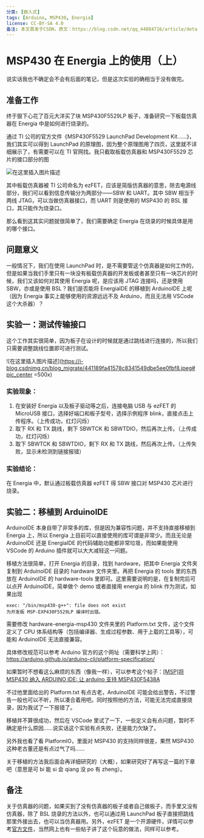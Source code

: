 ```yaml
---
分类: [嵌入式]
tags: [Arduino, MSP430, Energia]
license: CC-BY-SA 4.0
备注: 本文首发于CSDN，原文：https://blog.csdn.net/qq_44884716/article/details/108244072
---
```


# MSP430 在 Energia 上的使用（上）

说实话我也不确定会不会有后面的笔记，但是这次实验的确相当于没有做完。

## 准备工作

终于狠下心花了百元大洋买了块 MSP430F5529LP 板子，准备研究一下板载仿真器在 Energia 中是如何进行烧录的。

通过 TI 公司的官方文件《MSP430F5529 LaunchPad Development Kit……》，我们其实可以得到 LaunchPad 的原理图，因为整个原理图用了四页，这里就不详细展示了，有需要可以在 TI 官网找。我只截取板载仿真器和 MSP430F5529 芯片的接口部分的图

![在这里插入图片描述](https://i-blog.csdnimg.cn/blog_migrate/ce2078a0f1addb14d8380c3564acccfa.png#pic_center)

其中板载仿真器被 TI 公司命名为 ezFET，应该是简版仿真器的意思，除去电源线部分，我们可以看到信息传输分为两部分——SBW 和 UART。其中 SBW 相当于两线 JTAG，可以当做仿真器接口，而 UART 则是使用的 MSP430 的 BSL 接口，其只能作为烧录口。

那么看到这其实问题就很简单了，我们需要确定 Energia 在烧录的时候具体是用的哪个接口。

## 问题意义

一般情况下，我们在使用 LaunchPad 时，是不需要管这个仿真器是如何工作的，但是如果当我们手里只有一块没有板载仿真器的开发板或者甚至只有一块芯片的时候，我们又该如何对其使用 Energia 呢，是应该用 JTAG 连接吗，还是使用 SBW，亦或是使用 BSL？我们是否能将 EnergiaIDE 的移植到 ArduinoIDE 上呢（因为 Energia 事实上能够使用的资源远远不及 Arduino，而且无法用 VSCode 这个大杀器）？

## 实验一：测试传输接口

这个工作其实很简单，因为板子在设计的时候就是通过跳线进行连接的，所以我们只需要调整跳线位置即可进行测试。

![在这里插入图片描述](https://i-blog.csdnimg.cn/blog_migrate/441189fa41578c8341549dbe5ee0fbf8.jpeg#pic_center =500x)

### 实验现象：

1. 在安装好 Energia 以及板子驱动等之后，连接电脑 USB 与 ezFET 的 MicroUSB 接口，选择好端口和板子型号，选择示例程序 blink，直接点击上传程序。（上传成功，红灯闪烁）
2. 取下 RX 和 TX 跳线，剩下 SBWTCK 和 SBWTDIO，然后再次上传。（上传成功，红灯闪烁）
3. 取下 SBWTCK 和 SBWTDIO，剩下 RX 和 TX 跳线，然后再次上传。（上传失败，显示未检测到链接报错）

### 实验结论：

在 Energia 中，默认通过板载仿真器 ezFET 得 SBW 接口对 MSP430 芯片进行烧录。

## 实验二：移植到 ArduinoIDE

ArduinoIDE 本身自带了非常多的库，但是因为兼容性问题，并不支持直接移植到 Energia 上，所以 Energia 上目前可以直接使用的库可谓是非常少。而且无论是 ArduinoIDE 还是 EnergiaIDE 的代码辅助功能都非常垃圾，而如果能使用 VSCode 的 Arduino 插件就可以大大减轻这一问题。

移植方法很简单，打开 Energia 的目录，找到 hardware，把其中 Energia 文件夹复制到 ArduinoIDE 目录的 hardware 文件夹里。再把 Energia 的 tools 里的东西放在 ArduinoIDE 的 hardware-tools 里即可。这里需要说明的是，在复制完后可以点开 ArduinoIDE，简单做个 demo 或者直接用 energia 的 blink 作为测试，如果出现

```
exec: "/bin/msp430-g++": file does not exist
为开发板 MSP-EXP430F5529LP 编译时出错。
```

需要修改 hardware-energia-msp430 文件夹里的 Platform.txt 文件，这个文件定义了 CPU 体系结构等（包括编译器、生成过程参数、用于上载的工具等），可能和 ArduinoIDE 无法直接兼容。

具体修改规范可以参考 Arduino 官方的这个网址（需要科学上网）：https://arduino.github.io/arduino-cli/platform-specification/

如果暂时不想看这么麻烦的东西（像我一样），可以参考这个帖子：[[MSP]将 MSP430 纳入 ARDUINO IDE: 让 arduino 支持 MSP430F5438A](http://bbs.mydigit.cn/read.php?tid=1792962)

不过他里面给出的 Platform.txt 有点古老，ArduinoIDE 可能会给出警告，不过警告一般也可以不听，所以凑合着用吧。同时按照他的方法，可能无法完成直接烧录，因为我试了一下报错了。

移植并不算很成功，然后在 VSCode 里试了一下，一些定义会有点问题，暂时不确定是什么原因……说实话这个实验有点失败，还是能力欠缺了。

另外我也看了看 PlatformIO，里面对 MSP430 的支持同样很差，果然 MSP430 这种老古董还是有点过气了吗……

关于移植的方法我后面会再详细研究的（大概），如果研究好了再写这一篇的下章吧（意思是可 bi 能 si 会 qiang 没 po 有 zheng）。

## 备注

关于仿真器的问题，如果买到了没有仿真器的板子或者自己做板子，而手里又没有仿真器，除了 BSL 烧录的方法以外，也可以通过用 LaunchPad 板子直接把跳线那里外接出去，也可以当仿真器用。另外，ezFET 是一个开源硬件，详情可以参考[官方文件](https://processors.wiki.ti.com/index.php/EZ-FET_lite)，当然网上也有一些帖子讲了这个玩意的做法，同样可以参考。
